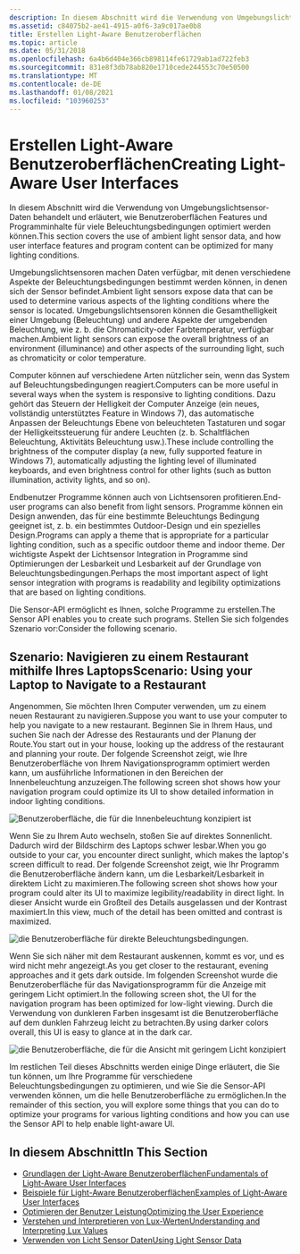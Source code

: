 ```yaml
---
description: In diesem Abschnitt wird die Verwendung von Umgebungslichtsensor-Daten behandelt und erläutert, wie Benutzeroberflächen Features und Programminhalte für viele Beleuchtungsbedingungen optimiert werden können.
ms.assetid: c84075b2-ae41-4915-a0f6-3a9c017ae0b8
title: Erstellen Light-Aware Benutzeroberflächen
ms.topic: article
ms.date: 05/31/2018
ms.openlocfilehash: 6a4b6d404e366cb898114fe61729ab1ad722feb3
ms.sourcegitcommit: 831e8f3db78ab820e1710cede244553c70e50500
ms.translationtype: MT
ms.contentlocale: de-DE
ms.lasthandoff: 01/08/2021
ms.locfileid: "103960253"
---
```

# <a name="creating-light-aware-user-interfaces"></a><span data-ttu-id="cc60c-103">Erstellen Light-Aware Benutzeroberflächen</span><span class="sxs-lookup"><span data-stu-id="cc60c-103">Creating Light-Aware User Interfaces</span></span>

<span data-ttu-id="cc60c-104">In diesem Abschnitt wird die Verwendung von Umgebungslichtsensor-Daten behandelt und erläutert, wie Benutzeroberflächen Features und Programminhalte für viele Beleuchtungsbedingungen optimiert werden können.</span><span class="sxs-lookup"><span data-stu-id="cc60c-104">This section covers the use of ambient light sensor data, and how user interface features and program content can be optimized for many lighting conditions.</span></span>

<span data-ttu-id="cc60c-105">Umgebungslichtsensoren machen Daten verfügbar, mit denen verschiedene Aspekte der Beleuchtungsbedingungen bestimmt werden können, in denen sich der Sensor befindet.</span><span class="sxs-lookup"><span data-stu-id="cc60c-105">Ambient light sensors expose data that can be used to determine various aspects of the lighting conditions where the sensor is located.</span></span> <span data-ttu-id="cc60c-106">Umgebungslichtsensoren können die Gesamthelligkeit einer Umgebung (Beleuchtung) und andere Aspekte der umgebenden Beleuchtung, wie z. b. die Chromaticity-oder Farbtemperatur, verfügbar machen.</span><span class="sxs-lookup"><span data-stu-id="cc60c-106">Ambient light sensors can expose the overall brightness of an environment (illuminance) and other aspects of the surrounding light, such as chromaticity or color temperature.</span></span>

<span data-ttu-id="cc60c-107">Computer können auf verschiedene Arten nützlicher sein, wenn das System auf Beleuchtungsbedingungen reagiert.</span><span class="sxs-lookup"><span data-stu-id="cc60c-107">Computers can be more useful in several ways when the system is responsive to lighting conditions.</span></span> <span data-ttu-id="cc60c-108">Dazu gehört das Steuern der Helligkeit der Computer Anzeige (ein neues, vollständig unterstütztes Feature in Windows 7), das automatische Anpassen der Beleuchtungs Ebene von beleuchteten Tastaturen und sogar der Helligkeitssteuerung für andere Leuchten (z. b. Schaltflächen Beleuchtung, Aktivitäts Beleuchtung usw.).</span><span class="sxs-lookup"><span data-stu-id="cc60c-108">These include controlling the brightness of the computer display (a new, fully supported feature in Windows 7), automatically adjusting the lighting level of illuminated keyboards, and even brightness control for other lights (such as button illumination, activity lights, and so on).</span></span>

<span data-ttu-id="cc60c-109">Endbenutzer Programme können auch von Lichtsensoren profitieren.</span><span class="sxs-lookup"><span data-stu-id="cc60c-109">End-user programs can also benefit from light sensors.</span></span> <span data-ttu-id="cc60c-110">Programme können ein Design anwenden, das für eine bestimmte Beleuchtungs Bedingung geeignet ist, z. b. ein bestimmtes Outdoor-Design und ein spezielles Design.</span><span class="sxs-lookup"><span data-stu-id="cc60c-110">Programs can apply a theme that is appropriate for a particular lighting condition, such as a specific outdoor theme and indoor theme.</span></span> <span data-ttu-id="cc60c-111">Der wichtigste Aspekt der Lichtsensor Integration in Programme sind Optimierungen der Lesbarkeit und Lesbarkeit auf der Grundlage von Beleuchtungsbedingungen.</span><span class="sxs-lookup"><span data-stu-id="cc60c-111">Perhaps the most important aspect of light sensor integration with programs is readability and legibility optimizations that are based on lighting conditions.</span></span>

<span data-ttu-id="cc60c-112">Die Sensor-API ermöglicht es Ihnen, solche Programme zu erstellen.</span><span class="sxs-lookup"><span data-stu-id="cc60c-112">The Sensor API enables you to create such programs.</span></span> <span data-ttu-id="cc60c-113">Stellen Sie sich folgendes Szenario vor:</span><span class="sxs-lookup"><span data-stu-id="cc60c-113">Consider the following scenario.</span></span>

## <a name="scenario-using-your-laptop-to-navigate-to-a-restaurant"></a><span data-ttu-id="cc60c-114">Szenario: Navigieren zu einem Restaurant mithilfe Ihres Laptops</span><span class="sxs-lookup"><span data-stu-id="cc60c-114">Scenario: Using your Laptop to Navigate to a Restaurant</span></span>

<span data-ttu-id="cc60c-115">Angenommen, Sie möchten Ihren Computer verwenden, um zu einem neuen Restaurant zu navigieren.</span><span class="sxs-lookup"><span data-stu-id="cc60c-115">Suppose you want to use your computer to help you navigate to a new restaurant.</span></span> <span data-ttu-id="cc60c-116">Beginnen Sie in Ihrem Haus, und suchen Sie nach der Adresse des Restaurants und der Planung der Route.</span><span class="sxs-lookup"><span data-stu-id="cc60c-116">You start out in your house, looking up the address of the restaurant and planning your route.</span></span> <span data-ttu-id="cc60c-117">Der folgende Screenshot zeigt, wie Ihre Benutzeroberfläche von Ihrem Navigationsprogramm optimiert werden kann, um ausführliche Informationen in den Bereichen der Innenbeleuchtung anzuzeigen.</span><span class="sxs-lookup"><span data-stu-id="cc60c-117">The following screen shot shows how your navigation program could optimize its UI to show detailed information in indoor lighting conditions.</span></span>

![Benutzeroberfläche, die für die Innenbeleuchtung konzipiert ist](images/nav-normal.png)

<span data-ttu-id="cc60c-119">Wenn Sie zu Ihrem Auto wechseln, stoßen Sie auf direktes Sonnenlicht. Dadurch wird der Bildschirm des Laptops schwer lesbar.</span><span class="sxs-lookup"><span data-stu-id="cc60c-119">When you go outside to your car, you encounter direct sunlight, which makes the laptop's screen difficult to read.</span></span> <span data-ttu-id="cc60c-120">Der folgende Screenshot zeigt, wie Ihr Programm die Benutzeroberfläche ändern kann, um die Lesbarkeit/Lesbarkeit in direktem Licht zu maximieren.</span><span class="sxs-lookup"><span data-stu-id="cc60c-120">The following screen shot shows how your program could alter its UI to maximize legibility/readability in direct light.</span></span> <span data-ttu-id="cc60c-121">In dieser Ansicht wurde ein Großteil des Details ausgelassen und der Kontrast maximiert.</span><span class="sxs-lookup"><span data-stu-id="cc60c-121">In this view, much of the detail has been omitted and contrast is maximized.</span></span>

![die Benutzeroberfläche für direkte Beleuchtungsbedingungen.](images/nav-contrast.png)

<span data-ttu-id="cc60c-123">Wenn Sie sich näher mit dem Restaurant auskennen, kommt es vor, und es wird nicht mehr angezeigt.</span><span class="sxs-lookup"><span data-stu-id="cc60c-123">As you get closer to the restaurant, evening approaches and it gets dark outside.</span></span> <span data-ttu-id="cc60c-124">Im folgenden Screenshot wurde die Benutzeroberfläche für das Navigationsprogramm für die Anzeige mit geringem Licht optimiert.</span><span class="sxs-lookup"><span data-stu-id="cc60c-124">In the following screen shot, the UI for the navigation program has been optimized for low-light viewing.</span></span> <span data-ttu-id="cc60c-125">Durch die Verwendung von dunkleren Farben insgesamt ist die Benutzeroberfläche auf dem dunklen Fahrzeug leicht zu betrachten.</span><span class="sxs-lookup"><span data-stu-id="cc60c-125">By using darker colors overall, this UI is easy to glance at in the dark car.</span></span>

![die Benutzeroberfläche, die für die Ansicht mit geringem Licht konzipiert](images/nav-lowlight.png)

<span data-ttu-id="cc60c-127">Im restlichen Teil dieses Abschnitts werden einige Dinge erläutert, die Sie tun können, um Ihre Programme für verschiedene Beleuchtungsbedingungen zu optimieren, und wie Sie die Sensor-API verwenden können, um die helle Benutzeroberfläche zu ermöglichen.</span><span class="sxs-lookup"><span data-stu-id="cc60c-127">In the remainder of this section, you will explore some things that you can do to optimize your programs for various lighting conditions and how you can use the Sensor API to help enable light-aware UI.</span></span>

## <a name="in-this-section"></a><span data-ttu-id="cc60c-128">In diesem Abschnitt</span><span class="sxs-lookup"><span data-stu-id="cc60c-128">In This Section</span></span>

-   [<span data-ttu-id="cc60c-129">Grundlagen der Light-Aware Benutzeroberflächen</span><span class="sxs-lookup"><span data-stu-id="cc60c-129">Fundamentals of Light-Aware User Interfaces</span></span>](fundamentals-of-light-aware-user-interfaces.md)
-   [<span data-ttu-id="cc60c-130">Beispiele für Light-Aware Benutzeroberflächen</span><span class="sxs-lookup"><span data-stu-id="cc60c-130">Examples of Light-Aware User Interfaces</span></span>](examples-of-light-aware-user-interfaces.md)
-   [<span data-ttu-id="cc60c-131">Optimieren der Benutzer Leistung</span><span class="sxs-lookup"><span data-stu-id="cc60c-131">Optimizing the User Experience</span></span>](optimizing-the-user-experience.md)
-   [<span data-ttu-id="cc60c-132">Verstehen und Interpretieren von Lux-Werten</span><span class="sxs-lookup"><span data-stu-id="cc60c-132">Understanding and Interpreting Lux Values</span></span>](understanding-and-interpreting-lux-values.md)
-   [<span data-ttu-id="cc60c-133">Verwenden von Licht Sensor Daten</span><span class="sxs-lookup"><span data-stu-id="cc60c-133">Using Light Sensor Data</span></span>](handling-data-from-multiple-light-sensors.md)

 

 




